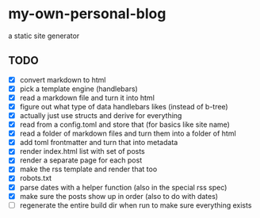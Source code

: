 # my-own-personal-blog

a static site generator

## TODO

- [x] convert markdown to html
- [x] pick a template engine (handlebars)
- [x] read a markdown file and turn it into html
- [x] figure out what type of data handlebars likes (instead of b-tree)
- [x] actually just use structs and derive for everything
- [x] read from a config.toml and store that (for basics like site name)
- [x] read a folder of markdown files and turn them into a folder of html
- [x] add toml frontmatter and turn that into metadata
- [x] render index.html list with set of posts
- [x] render a separate page for each post
- [x] make the rss template and render that too
- [x] robots.txt
- [x] parse dates with a helper function (also in the special rss spec)
- [x] make sure the posts show up in order (also to do with dates)
- [ ] regenerate the entire build dir when run to make sure everything exists
